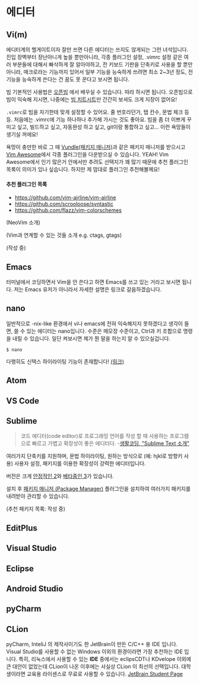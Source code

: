 # 에디터

## Vi(m)

에디터계의 헬게이트이자 잘만 쓰면 다른 에디터는 쓰지도 않게되는 그런 녀석입니다. 진입 장벽부터 장난아니게 높을 뿐만아니라, 각종 플러그인 설정, .vimrc 설정 같은 여러 부분들에 대해서 빠삭하게 잘 알아야하고, 전 키보드 기판을 단축키로 사용을 할 뿐만 아니라, 매크로라는 기능까지 있어서 일부 기능을 능숙하게 쓰려면 최소 2~3년 정도, 전 기능을 능숙하게 쓴다는 건 꿈도 못 꾼다고 보시면 됩니다.

빔 기본적인 사용법은 [오픈빔](http://www.openvim.com/) 에서 배우실 수 있습니다. 따라 하시면 됩니다. 오픈빔으로 빔이 익숙해 지시면, 나중에는 [빔 치트시트](http://www.worldtimzone.com/res/vi.html)만 간간히 보셔도 크게 지장이 없어요!

`.vimrc`로 빔을 자기한테 맞게 설정할 수 있어요. 줄 번호라던가, 탭 칸수, 문법 체크 등등. 처음에는 .vimrc에 기능 하나하나 추가해 가시는 것도 좋아요. 빔을 좀 더 이쁘게 꾸미고 싶고, 빌드하고 싶고, 자동완성 하고 싶고, git이랑 통합하고 싶고... 이런 욕망들이 생기실 꺼에요! 


욕망이 충만한 바로 그 때 [Vundle(패키지 매니저)](https://github.com/VundleVim/Vundle.vim)과 같은 패키지 매니저를 받으시고 [Vim Awesome](http://vimawesome.com/)에서 각종 플러그인을 다운받으실 수 있습니다. YEAH! Vim Awesome에서 인기 많은거 안에서만 추려도 선택지가 꽤 많기 때문에 추천 플러그인 목록이 의미가 있나 싶습니다. 하지만 제 맘대로 플러그인 추천해볼께요!

#### 추천 플러그인 목록
* https://github.com/vim-airline/vim-airline
* https://github.com/scrooloose/syntastic
* https://github.com/flazz/vim-colorschemes

(NeoVim 소개)

(Vim과 연계할 수 있는 것들 소개 e.g. ctags, gtags)

(작성 중)

## Emacs

터미널에서 코딩하면서 Vim을 안 쓴다고 하면 Emacs를 쓰고 있는 거라고 보시면 됩니다. 저는 Emacs 유저가 아니라서 자세한 설명은 링크로 갈음하겠습니다.

## nano

일반적으로 -nix-like 환경에서 vi나 emacs에 전혀 익숙해지지 못하겠다고 생각이 들면, 쓸 수 있는 에디터는 nano입니다. 수준은 메모장 수준이고, Ctrl과 키 조합으로 명령을 내릴 수 있습니다. 일단 켜보시면 제가 뭔 말을 하는지 알 수 있으실겁니다. 

```shell
$ nano
```

다행히도 신택스 하이라이팅 기능이 존재합니다! [(링크)](http://askubuntu.com/questions/90013/how-do-i-enable-syntax-highlighting-in-nano)

## Atom

## VS Code

## Sublime

> 코드 에디터(code editor)로 프로그래밍 언어를 작성 할 때 사용하는 프로그램으로 빠르고 가볍고 확장성이 좋은 에디터다. -[생활코딩, "Sublime Text 소개"](https://opentutorials.org/course/671/3595)

여러가지 단축키를 지원하며, 문법 하이라이팅, 원하는 방식으로 (예: hjkl로 방향키 사용) 사용자 설정, 패키지를 이용한 확장성이 강력한 에디터입니다.

버전은 크게 [안정적인 2](http://www.sublimetext.com/2)와 [베타중인 3](http://www.sublimetext.com/3)가 있습니다. 

설치 후 [패키지 매니저 (Package Manager)](https://packagecontrol.io/installation) 플러그인을 설치하여 여러가지 패키지를 내려받아 관리할 수 있습니다.

(추천 패키지 목록: 작성 중)

## EditPlus

## Visual Studio

## Eclipse

## Android Studio

## pyCharm

## CLion

pyCharm, InteliJ 의 제작사이기도 한 JetBrain이 만든 C/C++ 용 IDE 입니다. Visual Studio를 사용할 수 없는 Windows 이외의 환경이라면 가장 추천하는 IDE 입니다. 특히, 리눅스에서 사용할 수 있는 **IDE** 중에서는 eclipsCDT나 KDvelope 이외에 큰 대안이 없었는데 CLion이 나온 이후에는 사실상 CLion 이 최선의 선택입니다. 대학생이라면 교육용 라이센스로 무료로 사용할 수 있습니다. [JetBrain Student Page](https://www.jetbrains.com/student/) 
